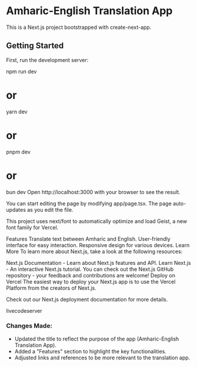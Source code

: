 # Amharic-English Translation App

This is a Next.js project bootstrapped with create-next-app.

## Getting Started

First, run the development server:


npm run dev
# or
yarn dev
# or
pnpm dev
# or
bun dev
Open http://localhost:3000 with your browser to see the result.

You can start editing the page by modifying app/page.tsx. The page auto-updates as you edit the file.

This project uses next/font to automatically optimize and load Geist, a new font family for Vercel.

Features
Translate text between Amharic and English.
User-friendly interface for easy interaction.
Responsive design for various devices.
Learn More
To learn more about Next.js, take a look at the following resources:

Next.js Documentation - Learn about Next.js features and API.
Learn Next.js - An interactive Next.js tutorial.
You can check out the Next.js GitHub repository - your feedback and contributions are welcome!
Deploy on Vercel
The easiest way to deploy your Next.js app is to use the Vercel Platform from the creators of Next.js.

Check out our Next.js deployment documentation for more details.

livecodeserver



### Changes Made:
- Updated the title to reflect the purpose of the app (Amharic-English Translation App).
- Added a "Features" section to highlight the key functionalities.
- Adjusted links and references to be more relevant to the translation app.
